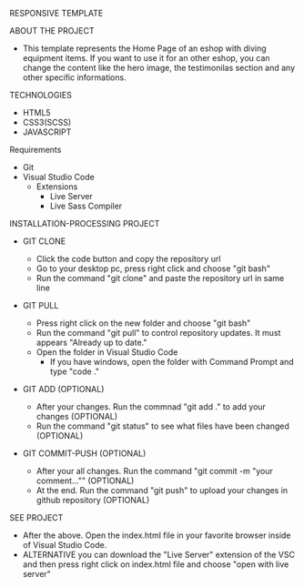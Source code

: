 RESPONSIVE TEMPLATE

ABOUT THE PROJECT
  - This template represents the Home Page of an eshop with diving equipment items. If you want to use it for an other eshop, you can change the content like the hero image, the     testimonilas section and any other specific informations.

TECHNOLOGIES
  - HTML5
  - CSS3(SCSS)
  - JAVASCRIPT
  
  
Requirements
  - Git
  - Visual Studio Code
      - Extensions
          - Live Server
          - Live Sass Compiler 
 
INSTALLATION-PROCESSING PROJECT
  - GIT CLONE
      - Click the code button and copy the repository url
      - Go to your desktop pc, press right click and choose "git bash"
      - Run the command "git clone" and paste the repository url in same line

  - GIT PULL
      - Press right click on the new folder and choose "git bash"
      - Run the command "git pull" to control repository updates. It must appears "Already up to date."
      - Open the folder in Visual Studio Code
           - If you have windows, open the folder with Command Prompt and type "code ."

  - GIT ADD (OPTIONAL)
      - After your changes. Run the commnad "git add ." to add your changes (OPTIONAL)
      - Run the command "git status" to see what files have been changed (OPTIONAL)
  
  - GIT COMMIT-PUSH (OPTIONAL)
      - After your all changes. Run the command "git commit -m "your comment..."" (OPTIONAL)
      - At the end. Run the command "git push" to upload your changes in github repository (OPTIONAL)

SEE PROJECT
  - After the above. Open the index.html file in your favorite browser inside of Visual Studio Code.
  - ALTERNATIVE you can download the "Live Server" extension of the VSC and then press right click on index.html file and choose "open with live server"
